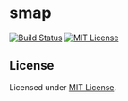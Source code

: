 # smap
[![Build Status](https://travis-ci.org/izumin5210/smap.svg?branch=master)](https://travis-ci.org/izumin5210/smap)
[![MIT License](https://img.shields.io/github/license/izumin5210/smap.svg)][license]

## License
Licensed under [MIT License][license].

[license]: https://izumin.mit-license.org/2016
